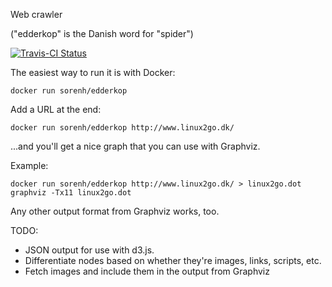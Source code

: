 Web crawler

("edderkop" is the Danish word for "spider")

[![Travis-CI Status](https://travis-ci.org/sorenh/edderkop.svg)](https://travis-ci.org/sorenh/edderkop)

The easiest way to run it is with Docker:

    docker run sorenh/edderkop

Add a URL at the end:

    docker run sorenh/edderkop http://www.linux2go.dk/

...and you'll get a nice graph that you can use with Graphviz.

Example:

    docker run sorenh/edderkop http://www.linux2go.dk/ > linux2go.dot
    graphviz -Tx11 linux2go.dot

Any other output format from Graphviz works, too.

TODO:

 *  JSON output for use with d3.js.
 *  Differentiate nodes based on whether they're images, links, scripts, etc.
 * Fetch images and include them in the output from Graphviz
